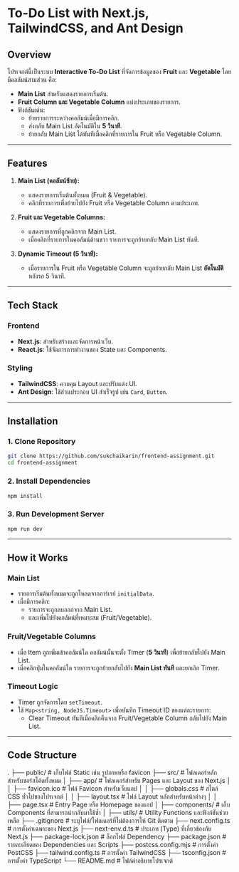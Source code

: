 # **To-Do List with Next.js, TailwindCSS, and Ant Design**

## **Overview**

โปรเจกต์นี้เป็นระบบ **Interactive To-Do List** ที่จัดการข้อมูลของ **Fruit** และ **Vegetable** โดยมีคอลัมน์สามส่วน คือ:

- **Main List** สำหรับแสดงรายการเริ่มต้น.
- **Fruit Column และ Vegetable Column** แบ่งประเภทของรายการ.
- ฟังก์ชันเด่น:
  - ย้ายรายการระหว่างคอลัมน์เมื่อมีการคลิก.
  - ส่งกลับ Main List อัตโนมัติใน **5 วินาที**.
  - ย้ายกลับ Main List ได้ทันทีเมื่อคลิกที่รายการใน Fruit หรือ Vegetable Column.

---

## **Features**

1. **Main List (คอลัมน์ซ้าย):**

   - แสดงรายการเริ่มต้นทั้งหมด (Fruit & Vegetable).
   - คลิกที่รายการเพื่อย้ายไปยัง Fruit หรือ Vegetable Column ตามประเภท.

2. **Fruit และ Vegetable Columns:**

   - แสดงรายการที่ถูกคลิกจาก Main List.
   - เมื่อคลิกที่รายการในคอลัมน์ด้านขวา รายการจะถูกย้ายกลับ Main List ทันที.

3. **Dynamic Timeout (5 วินาที):**
   - เมื่อรายการใน Fruit หรือ Vegetable Column จะถูกย้ายกลับ Main List **อัตโนมัติ** หลังรอ 5 วินาที.

---

## **Tech Stack**

### **Frontend**

- **Next.js**: สำหรับสร้างและจัดการหน้าเว็บ.
- **React.js**: ใช้จัดการการทำงานของ State และ Components.

### **Styling**

- **TailwindCSS**: ควบคุม Layout และปรับแต่ง UI.
- **Ant Design**: ใช้ส่วนประกอบ UI สำเร็จรูป เช่น `Card`, `Button`.

---

## **Installation**

### 1. Clone Repository

```bash
git clone https://github.com/sukchaikarin/frontend-assignment.git
cd frontend-assignment
```

### 2. Install Dependencies

```bash
npm install
```

### 3. Run Development Server

```bash
npm run dev
```

---

## **How it Works**

### **Main List**

- รายการเริ่มต้นทั้งหมดจะถูกโหลดจากอาร์เรย์ `initialData`.
- เมื่อมีการคลิก:
  - รายการจะถูกลบออกจาก Main List.
  - และเพิ่มไปยังคอลัมน์ที่เหมาะสม (Fruit/Vegetable).

### **Fruit/Vegetable Columns**

- เมื่อ Item ถูกเพิ่มเข้าคอลัมน์ใด คอลัมน์นั้นจะตั้ง Timer (**5 วินาที**) เพื่อย้ายกลับไปยัง Main List.
- เมื่อคลิกปุ่มในคอลัมน์ใด รายการจะถูกย้ายกลับไปยัง **Main List ทันที** และยกเลิก Timer.

### **Timeout Logic**

- Timer ถูกจัดการโดย `setTimeout`.
- ใช้ `Map<string, NodeJS.Timeout>` เพื่อบันทึก Timeout ID ของแต่ละรายการ:
  - Clear Timeout ทันทีเมื่อคลิกคืนจาก Fruit/Vegetable Column กลับไปยัง Main List.

---

## **Code Structure**

.
├── public/ # เก็บไฟล์ Static เช่น รูปภาพหรือ favicon
├── src/ # โฟลเดอร์หลักสำหรับซอร์สโค้ดทั้งหมด
│ ├── app/ # โฟลเดอร์สำหรับ Pages และ Layout ของ Next.js
│ │ ├── favicon.ico # ไฟล์ Favicon สำหรับเว็บแอป
│ │ ├── globals.css # สไตล์ CSS ทั่วไปของโปรเจกต์
│ │ ├── layout.tsx # ไฟล์ Layout หลักสำหรับหน้าต่างๆ
│ │ ├── page.tsx # Entry Page หรือ Homepage ของแอป
│ ├── components/ # เก็บ Components ที่สามารถนำกลับมาใช้ซ้ำ
│ ├── utils/ # Utility Functions และฟังก์ชันช่วยเหลือ
├── .gitignore # ระบุไฟล์/โฟลเดอร์ที่ไม่ต้องการให้ Git ติดตาม
├── next.config.ts # การตั้งค่าเฉพาะของ Next.js
├── next-env.d.ts # ประเภท (Type) ที่เกี่ยวข้องกับ Next.js
├── package-lock.json # ล็อกไฟล์ Dependency
├── package.json # รายละเอียดของ Dependencies และ Scripts
├── postcss.config.mjs # การตั้งค่า PostCSS
├── tailwind.config.ts # การตั้งค่า TailwindCSS
├── tsconfig.json # การตั้งค่า TypeScript
└── README.md # ไฟล์คำอธิบายโปรเจกต์

